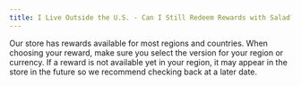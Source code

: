 ```yaml
---
title: I Live Outside the U.S. - Can I Still Redeem Rewards with Salad?
---
```


Our store has rewards available for most regions and countries. When choosing your reward, make sure you select the
version for your region or currency. If a reward is not available yet in your region, it may appear in the store in the
future so we recommend checking back at a later date.

